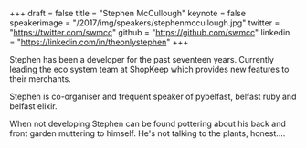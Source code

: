 +++
draft = false
title = "Stephen McCullough"
keynote = false
speakerimage = "/2017/img/speakers/stephenmccullough.jpg"
twitter = "https://twitter.com/swmcc"
github = "https://github.com/swmcc"
linkedin = "https://linkedin.com/in/theonlystephen"
+++

Stephen has been a developer for the past seventeen years. Currently leading the eco system team at ShopKeep which provides new features to their merchants.

Stephen is co-organiser and frequent speaker of pybelfast, belfast ruby and belfast elixir. 

When not developing Stephen can be found pottering about his back and front garden muttering to himself. He's not talking to the plants, honest....